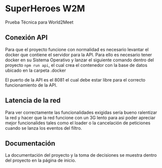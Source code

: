 # SuperHeroes W2M

Prueba Técnica para World2Meet

## Conexión API

Para que el proyecto funcione con normalidad es necesario levantar el docker que contiene el servidor para la API. Para ello es necesario tener docker en su Sistema Operativo y lanzar el siguiente comando dentro del proyecto `npm run api`, el cual crea el contenedor con la base de datos ubicado en la carpeta .docker

El puerto de la API es el 8081 el cual debe estar libre para el correcto funcionamiento de la API.

## Latencia de la red

Para ver correctamente las funcionalidades exigidas sería bueno ralentizar la red y hacer que la red funcione con un 3G lento para asi poder apreciar mejor funcionalides tales como el loader o la cancelación de peticiones cuando se lanza los eventos del filtro.

## Documentación

La documentación del proyecto y la toma de decisiones se muestra dentro del proyecto en la página de inicio.